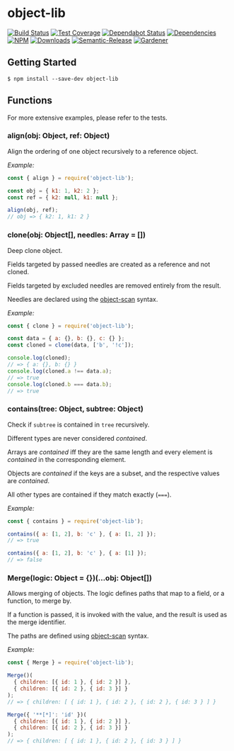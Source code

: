 # object-lib

[![Build Status](https://circleci.com/gh/blackflux/object-lib.png?style=shield)](https://circleci.com/gh/blackflux/object-lib)
[![Test Coverage](https://img.shields.io/coveralls/blackflux/object-lib/master.svg)](https://coveralls.io/github/blackflux/object-lib?branch=master)
[![Dependabot Status](https://api.dependabot.com/badges/status?host=github&repo=blackflux/object-lib)](https://dependabot.com)
[![Dependencies](https://david-dm.org/blackflux/object-lib/status.svg)](https://david-dm.org/blackflux/object-lib)
[![NPM](https://img.shields.io/npm/v/object-lib.svg)](https://www.npmjs.com/package/object-lib)
[![Downloads](https://img.shields.io/npm/dt/object-lib.svg)](https://www.npmjs.com/package/object-lib)
[![Semantic-Release](https://github.com/blackflux/js-gardener/blob/master/assets/icons/semver.svg)](https://github.com/semantic-release/semantic-release)
[![Gardener](https://github.com/blackflux/js-gardener/blob/master/assets/badge.svg)](https://github.com/blackflux/js-gardener)

## Getting Started

    $ npm install --save-dev object-lib

## Functions

For more extensive examples, please refer to the tests.

### align(obj: Object, ref: Object)

Align the ordering of one object recursively to a reference object.

_Example:_
<!-- eslint-disable import/no-unresolved,import/no-extraneous-dependencies -->
```js
const { align } = require('object-lib');

const obj = { k1: 1, k2: 2 };
const ref = { k2: null, k1: null };

align(obj, ref);
// obj => { k2: 1, k1: 2 }
```

### clone(obj: Object[], needles: Array<String> = [])

Deep clone object.

Fields targeted by passed needles are created as a reference and not cloned.

Fields targeted by excluded needles are removed entirely from the result.

Needles are declared using the [object-scan](https://github.com/blackflux/object-scan) syntax.

_Example:_
<!-- eslint-disable import/no-unresolved,no-console,import/no-extraneous-dependencies -->
```js
const { clone } = require('object-lib');

const data = { a: {}, b: {}, c: {} };
const cloned = clone(data, ['b', '!c']);

console.log(cloned);
// => { a: {}, b: {} }
console.log(cloned.a !== data.a);
// => true
console.log(cloned.b === data.b);
// => true
```

### contains(tree: Object, subtree: Object)

Check if `subtree` is contained in `tree` recursively.

Different types are never considered _contained_.

Arrays are _contained_ iff they are the same length and every
element is _contained_ in the corresponding element.

Objects are _contained_ if the keys are a subset,
and the respective values are _contained_.

All other types are contained if they match exactly (`===`).

_Example:_
<!-- eslint-disable import/no-unresolved,import/no-extraneous-dependencies -->
```js
const { contains } = require('object-lib');

contains({ a: [1, 2], b: 'c' }, { a: [1, 2] });
// => true

contains({ a: [1, 2], b: 'c' }, { a: [1] });
// => false
```

### Merge(logic: Object = {})(...obj: Object[])

Allows merging of objects. The logic defines paths that map to a field, or a function, to merge by.

If a function is passed, it is invoked with the value, and the result is used as the merge identifier.

The paths are defined using [object-scan](https://github.com/blackflux/object-scan) syntax.

_Example:_
<!-- eslint-disable import/no-unresolved,import/no-extraneous-dependencies -->
```js
const { Merge } = require('object-lib');

Merge()(
  { children: [{ id: 1 }, { id: 2 }] },
  { children: [{ id: 2 }, { id: 3 }] }
);
// => { children: [ { id: 1 }, { id: 2 }, { id: 2 }, { id: 3 } ] }

Merge({ '**[*]': 'id' })(
  { children: [{ id: 1 }, { id: 2 }] },
  { children: [{ id: 2 }, { id: 3 }] }
);
// => { children: [ { id: 1 }, { id: 2 }, { id: 3 } ] }
```
